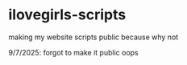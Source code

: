 # ilovegirls-scripts
making my website scripts public because why not

9/7/2025: forgot to make it public oops
